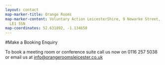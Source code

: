 ```yaml
---
layout: contact
map-marker-title: Orange Rooms
map-marker-content: Voluntary Action LeicesterShire, 9 Newarke Street, Leicester,
  LE1 5SN
map-coordinates: 52.631892, -1.134650
---
```


#Make a Booking Enquiry

To book a meeting room or conference suite call us now on 0116 257 5038 or email us at info@orangeroomsleicester.co.uk